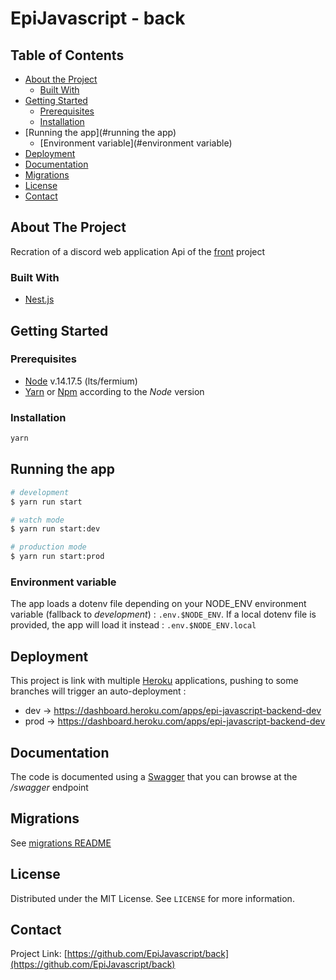 # EpiJavascript - back

## Table of Contents

* [About the Project](#about-the-project)
  * [Built With](#built-with)
* [Getting Started](#getting-started)
  * [Prerequisites](#prerequisites)
  * [Installation](#installation)
* [Running the app](#running the app)
  * [Environment variable](#environment variable)
* [Deployment](#deployment)
* [Documentation](#documentation)
* [Migrations](#migrations)
* [License](#license)
* [Contact](#contact)

## About The Project

Recration of a discord web application
Api of the [front](https://github.com/EpiJavascript/front) project

### Built With

* [Nest.js](https://nestjs.com/)

## Getting Started

### Prerequisites

* [Node](https://nodejs.org/) v.14.17.5 (lts/fermium)
* [Yarn](https://yarnpkg.com/) or [Npm](https://www.npmjs.com/) according to the _Node_ version

### Installation

```sh
yarn
```

## Running the app

```bash
# development
$ yarn run start

# watch mode
$ yarn run start:dev

# production mode
$ yarn run start:prod
```

### Environment variable

The app loads a dotenv file depending on your NODE_ENV environment variable (fallback to _development_) : `.env.$NODE_ENV`.
If a local dotenv file is provided, the app will load it instead : `.env.$NODE_ENV.local`

## Deployment

This project is link with multiple [Heroku](https://www.heroku.com) applications, pushing to some branches will trigger an auto-deployment :
* dev -> https://dashboard.heroku.com/apps/epi-javascript-backend-dev
* prod -> https://dashboard.heroku.com/apps/epi-javascript-backend-dev

## Documentation

The code is documented using a [Swagger](https://swagger.io/) that you can browse at the */swagger* endpoint

## Migrations

See [migrations README](https://github.com/EpiJavascript/back/blob/master/src/database/migrations/README.md)

## License

Distributed under the MIT License. See `LICENSE` for more information.

## Contact

Project Link: [https://github.com/EpiJavascript/back](https://github.com/EpiJavascript/back)
